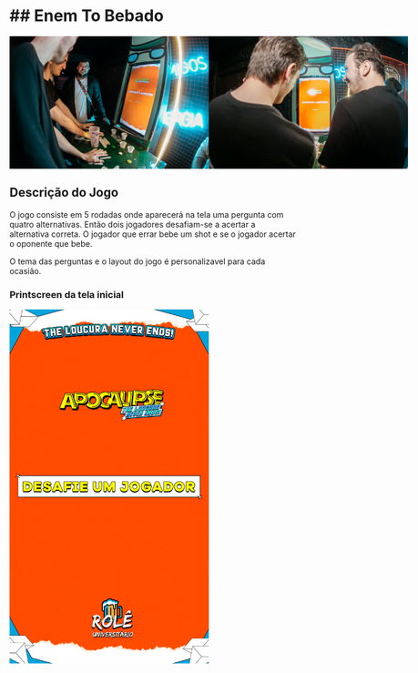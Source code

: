 <h1>## Enem To Bebado</h1>
<div style="display: flex;">
  <img src="https://github.com/gabhilles/game-universitario-/blob/main/Layout/292912483_450037240464410_2605984950743523579_n.jpg" width="350"/>
  <img src="https://github.com/gabhilles/game-universitario-/blob/main/Layout/292521428_450042587130542_2372794984710269270_n.jpg" width="350"/>
</div>




## Descrição do Jogo
O jogo consiste em 5 rodadas onde aparecerá na tela uma pergunta com quatro alternativas. 
Então dois jogadores desafiam-se a acertar a alternativa correta.
O jogador que errar bebe um shot e se o jogador acertar o oponente que bebe. 

<p>O tema das perguntas e o layout do jogo é personalizavel para cada ocasião.</p>

<h3> Printscreen da tela inicial</h3>
<img src="https://github.com/gabhilles/game-universitario-/blob/main/Layout/DESAFIE-UM-JOGADOR.png" width="350"/>
